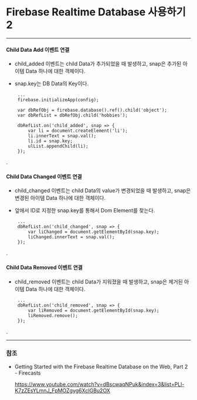 # Firebase Realtime Database 사용하기2

*** 

#### Child Data Add 이벤트 연결

 - child_added 이벤트는 child Data가 추가되었을 때 발생하고, snap은 추가된 아이템 Data 하나에 대한 객체이다.
 - snap.key는 DB Data의 Key이다.

        ...
        firebase.initializeApp(config);
        
        var dbRefObj = firebase.database().ref().child('object');
        var dbRefList = dbRefObj.child('hobbies');
         
        dbRefList.on('child_added', snap => {
            var li = document.createElement('li');
            li.innerText = snap.val();
            li.id = snap.key;
            ulList.appendChild(li);
        });

.

#### Child Data Changed 이벤트 연결

 - child_changed 이벤트는 child Data의 value가 변경되었을 때 발생하고, snap은 변경된 아이템 Data 하나에 대한 객체이다.
 - 앞에서 ID로 지정한 snap.key를 통해서 Dom Element를 찾는다.
    
        ...
        dbRefList.on('child_changed', snap => {
            var liChanged = document.getElementById(snap.key);
            liChanged.innerText = snap.val();
        });
    
. 

#### Child Data Removed 이벤트 연결

 - child_removed 이벤트는 child Data가 지워졌을 때 발생하고, snap은 제거된 아이템 Data 하나에 대한 객체이다.
     
        ...
        dbRefList.on('child_removed', snap => {
            var liRemoved = document.getElementById(snap.key);
            liRemoved.remove();
        });
    
.

***         
         
### 참조

 - Getting Started with the Firebase Realtime Database on the Web, Part 2 - Firecasts
 
   <https://www.youtube.com/watch?v=dBscwaqNPuk&index=3&list=PLl-K7zZEsYLmnJ_FpMOZgyg6XcIGBu2OX>